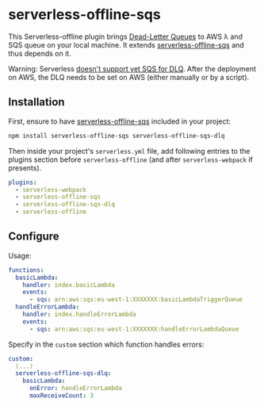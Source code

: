 # serverless-offline-sqs

This Serverless-offline plugin brings [Dead-Letter Queues](https://docs.aws.amazon.com/AWSSimpleQueueService/latest/SQSDeveloperGuide/sqs-dead-letter-queues.html) to AWS λ and SQS queue on your local machine. It extends [serverless-offline-sqs](https://github.com/CoorpAcademy/serverless-plugins/tree/master/packages/serverless-offline-sqs) and thus depends on it.

Warning: Serverless [doesn't support yet SQS for DLQ](https://serverless.com/framework/docs/providers/aws/guide/functions#dlq-with-sqs). After the deployment on AWS, the DLQ needs to be set on AWS (either manually or by a script).

## Installation

First, ensure to have [serverless-offline-sqs](https://github.com/CoorpAcademy/serverless-plugins/tree/master/packages/serverless-offline-sqs) included in your project:

```sh
npm install serverless-offline-sqs serverless-offline-sqs-dlq

```

Then inside your project's `serverless.yml` file, add following entries to the plugins section before `serverless-offline` (and after `serverless-webpack` if presents).

```yml
plugins:
  - serverless-webpack
  - serverless-offline-sqs
  - serverless-offline-sqs-dlq
  - serverless-offline
```


## Configure

Usage:
```yml
functions:
  basicLambda:
    handler: index.basicLambda
    events:
      - sqs: arn:aws:sqs:eu-west-1:XXXXXXX:basicLambdaTriggerQueue
  handleErrorLambda:
    handler: index.handleErrorLambda
    events:
      - sqs: arn:aws:sqs:eu-west-1:XXXXXXX:handleErrorLambdaQueue
```

Specify in the `custom` section which function handles errors:
```yml
custom:
  (...)
  serverless-offline-sqs-dlq:
    basicLambda:
      onError: handleErrorLambda
      maxReceiveCount: 3
```
